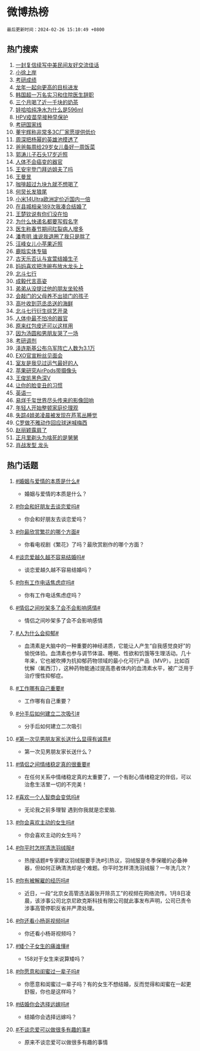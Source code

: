 # 微博热榜

`最后更新时间：2024-02-26 15:10:49 +0800`

## 热门搜索

1. [一封复信续写中美民间友好交流佳话](https://m.weibo.cn/search?containerid=100103type%3D1%26t%3D10%26q%3D%23%E4%B8%80%E5%B0%81%E5%A4%8D%E4%BF%A1%E7%BB%AD%E5%86%99%E4%B8%AD%E7%BE%8E%E6%B0%91%E9%97%B4%E5%8F%8B%E5%A5%BD%E4%BA%A4%E6%B5%81%E4%BD%B3%E8%AF%9D%23&stream_entry_id=51&isnewpage=1&extparam=seat%3D1%26dgr%3D0%26stream_entry_id%3D51%26filter_type%3Drealtimehot%26pos%3D0%26cate%3D10103%26c_type%3D51%26q%3D%2523%25E4%25B8%2580%25E5%25B0%2581%25E5%25A4%258D%25E4%25BF%25A1%25E7%25BB%25AD%25E5%2586%2599%25E4%25B8%25AD%25E7%25BE%258E%25E6%25B0%2591%25E9%2597%25B4%25E5%258F%258B%25E5%25A5%25BD%25E4%25BA%25A4%25E6%25B5%2581%25E4%25BD%25B3%25E8%25AF%259D%2523%26display_time%3D1708931448%26pre_seqid%3D17089314482260411613)
1. [小徐上岸](https://m.weibo.cn/search?containerid=100103type%3D1%26t%3D10%26q%3D%E5%B0%8F%E5%BE%90%E4%B8%8A%E5%B2%B8&stream_entry_id=31&isnewpage=1&extparam=seat%3D1%26filter_type%3Drealtimehot%26realpos%3D1%26stream_entry_id%3D31%26lcate%3D5001%26q%3D%25E5%25B0%258F%25E5%25BE%2590%25E4%25B8%258A%25E5%25B2%25B8%26dgr%3D0%26band_rank%3D1%26flag%3D1%26pos%3D0%26c_type%3D31%26cate%3D5001%26display_time%3D1708931448%26pre_seqid%3D17089314482260411613)
1. [考研成绩](https://m.weibo.cn/search?containerid=100103type%3D1%26t%3D10%26q%3D%E8%80%83%E7%A0%94%E6%88%90%E7%BB%A9&stream_entry_id=31&isnewpage=1&extparam=seat%3D1%26filter_type%3Drealtimehot%26realpos%3D2%26stream_entry_id%3D31%26lcate%3D5001%26q%3D%25E8%2580%2583%25E7%25A0%2594%25E6%2588%2590%25E7%25BB%25A9%26dgr%3D0%26band_rank%3D2%26flag%3D16%26pos%3D1%26c_type%3D31%26cate%3D5001%26display_time%3D1708931448%26pre_seqid%3D17089314482260411613)
1. [龙年一起向更高的目标进发](https://m.weibo.cn/search?containerid=100103type%3D1%26t%3D10%26q%3D%23%E9%BE%99%E5%B9%B4%E4%B8%80%E8%B5%B7%E5%90%91%E6%9B%B4%E9%AB%98%E7%9A%84%E7%9B%AE%E6%A0%87%E8%BF%9B%E5%8F%91%23&stream_entry_id=31&isnewpage=1&extparam=seat%3D1%26filter_type%3Drealtimehot%26realpos%3D3%26stream_entry_id%3D31%26lcate%3D5001%26q%3D%2523%25E9%25BE%2599%25E5%25B9%25B4%25E4%25B8%2580%25E8%25B5%25B7%25E5%2590%2591%25E6%259B%25B4%25E9%25AB%2598%25E7%259A%2584%25E7%259B%25AE%25E6%25A0%2587%25E8%25BF%259B%25E5%258F%2591%2523%26dgr%3D0%26band_rank%3D3%26flag%3D0%26pos%3D2%26c_type%3D31%26cate%3D5001%26display_time%3D1708931448%26pre_seqid%3D17089314482260411613)
1. [韩国超一万名实习和住院医生辞职](https://m.weibo.cn/search?containerid=100103type%3D1%26t%3D10%26q%3D%23%E9%9F%A9%E5%9B%BD%E8%B6%85%E4%B8%80%E4%B8%87%E5%90%8D%E5%AE%9E%E4%B9%A0%E5%92%8C%E4%BD%8F%E9%99%A2%E5%8C%BB%E7%94%9F%E8%BE%9E%E8%81%8C%23&stream_entry_id=31&isnewpage=1&extparam=seat%3D1%26filter_type%3Drealtimehot%26realpos%3D4%26stream_entry_id%3D31%26lcate%3D5001%26q%3D%2523%25E9%259F%25A9%25E5%259B%25BD%25E8%25B6%2585%25E4%25B8%2580%25E4%25B8%2587%25E5%2590%258D%25E5%25AE%259E%25E4%25B9%25A0%25E5%2592%258C%25E4%25BD%258F%25E9%2599%25A2%25E5%258C%25BB%25E7%2594%259F%25E8%25BE%259E%25E8%2581%258C%2523%26dgr%3D0%26band_rank%3D4%26flag%3D1%26pos%3D3%26c_type%3D31%26cate%3D5001%26display_time%3D1708931448%26pre_seqid%3D17089314482260411613)
1. [三个月喝了近一千块的奶茶](https://m.weibo.cn/search?containerid=100103type%3D1%26t%3D10%26q%3D%23%E4%B8%89%E4%B8%AA%E6%9C%88%E5%96%9D%E4%BA%86%E8%BF%91%E4%B8%80%E5%8D%83%E5%9D%97%E7%9A%84%E5%A5%B6%E8%8C%B6%23&stream_entry_id=31&isnewpage=1&extparam=seat%3D1%26filter_type%3Drealtimehot%26realpos%3D5%26stream_entry_id%3D31%26lcate%3D5001%26q%3D%2523%25E4%25B8%2589%25E4%25B8%25AA%25E6%259C%2588%25E5%2596%259D%25E4%25BA%2586%25E8%25BF%2591%25E4%25B8%2580%25E5%258D%2583%25E5%259D%2597%25E7%259A%2584%25E5%25A5%25B6%25E8%258C%25B6%2523%26dgr%3D0%26band_rank%3D5%26flag%3D2%26pos%3D4%26c_type%3D31%26cate%3D5001%26display_time%3D1708931448%26pre_seqid%3D17089314482260411613)
1. [娃哈哈纯净水为什么是596ml](https://m.weibo.cn/search?containerid=100103type%3D1%26t%3D10%26q%3D%23%E5%A8%83%E5%93%88%E5%93%88%E7%BA%AF%E5%87%80%E6%B0%B4%E4%B8%BA%E4%BB%80%E4%B9%88%E6%98%AF596ml%23&stream_entry_id=31&isnewpage=1&extparam=seat%3D1%26filter_type%3Drealtimehot%26realpos%3D6%26stream_entry_id%3D31%26lcate%3D5001%26q%3D%2523%25E5%25A8%2583%25E5%2593%2588%25E5%2593%2588%25E7%25BA%25AF%25E5%2587%2580%25E6%25B0%25B4%25E4%25B8%25BA%25E4%25BB%2580%25E4%25B9%2588%25E6%2598%25AF596ml%2523%26dgr%3D0%26band_rank%3D6%26flag%3D0%26pos%3D5%26c_type%3D31%26cate%3D5001%26display_time%3D1708931448%26pre_seqid%3D17089314482260411613)
1. [HPV疫苗早接种早保护](https://m.weibo.cn/search?containerid=100103type%3D1%26t%3D10%26q%3D%23HPV%E7%96%AB%E8%8B%97%E6%97%A9%E6%8E%A5%E7%A7%8D%E6%97%A9%E4%BF%9D%E6%8A%A4%23&stream_entry_id=31&isnewpage=1&extparam=seat%3D1%26topic_ad%3D1%26c_type%3D31%26stream_entry_id%3D31%26lcate%3D5001%26q%3D%2523HPV%25E7%2596%25AB%25E8%258B%2597%25E6%2597%25A9%25E6%258E%25A5%25E7%25A7%258D%25E6%2597%25A9%25E4%25BF%259D%25E6%258A%25A4%2523%26dgr%3D0%26band_rank%3D7%26filter_type%3Drealtimehot%26pos%3D6%26is_ad_pos%3D1%26cate%3D5001%26adid%3D224066%26display_time%3D1708931448%26pre_seqid%3D17089314482260411613)
1. [考研国家线](https://m.weibo.cn/search?containerid=100103type%3D1%26t%3D10%26q%3D%E8%80%83%E7%A0%94%E5%9B%BD%E5%AE%B6%E7%BA%BF&stream_entry_id=31&isnewpage=1&extparam=seat%3D1%26filter_type%3Drealtimehot%26realpos%3D7%26stream_entry_id%3D31%26lcate%3D5001%26q%3D%25E8%2580%2583%25E7%25A0%2594%25E5%259B%25BD%25E5%25AE%25B6%25E7%25BA%25BF%26dgr%3D0%26band_rank%3D7%26flag%3D0%26pos%3D7%26c_type%3D31%26cate%3D5001%26display_time%3D1708931448%26pre_seqid%3D17089314482260411613)
1. [董宇辉称非常多3C厂家愿提供低价](https://m.weibo.cn/search?containerid=100103type%3D1%26t%3D10%26q%3D%23%E8%91%A3%E5%AE%87%E8%BE%89%E7%A7%B0%E9%9D%9E%E5%B8%B8%E5%A4%9A3C%E5%8E%82%E5%AE%B6%E6%84%BF%E6%8F%90%E4%BE%9B%E4%BD%8E%E4%BB%B7%23&stream_entry_id=31&isnewpage=1&extparam=seat%3D1%26filter_type%3Drealtimehot%26realpos%3D8%26stream_entry_id%3D31%26lcate%3D5001%26q%3D%2523%25E8%2591%25A3%25E5%25AE%2587%25E8%25BE%2589%25E7%25A7%25B0%25E9%259D%259E%25E5%25B8%25B8%25E5%25A4%259A3C%25E5%258E%2582%25E5%25AE%25B6%25E6%2584%25BF%25E6%258F%2590%25E4%25BE%259B%25E4%25BD%258E%25E4%25BB%25B7%2523%26dgr%3D0%26band_rank%3D8%26flag%3D1%26pos%3D8%26c_type%3D31%26cate%3D5001%26display_time%3D1708931448%26pre_seqid%3D17089314482260411613)
1. [周深把杨幂的英雄池摸透了](https://m.weibo.cn/search?containerid=100103type%3D1%26t%3D10%26q%3D%23%E5%91%A8%E6%B7%B1%E6%8A%8A%E6%9D%A8%E5%B9%82%E7%9A%84%E8%8B%B1%E9%9B%84%E6%B1%A0%E6%91%B8%E9%80%8F%E4%BA%86%23&stream_entry_id=31&isnewpage=1&extparam=seat%3D1%26filter_type%3Drealtimehot%26realpos%3D9%26stream_entry_id%3D31%26lcate%3D5001%26q%3D%2523%25E5%2591%25A8%25E6%25B7%25B1%25E6%258A%258A%25E6%259D%25A8%25E5%25B9%2582%25E7%259A%2584%25E8%258B%25B1%25E9%259B%2584%25E6%25B1%25A0%25E6%2591%25B8%25E9%2580%258F%25E4%25BA%2586%2523%26dgr%3D0%26band_rank%3D9%26flag%3D1%26pos%3D9%26c_type%3D31%26cate%3D5001%26display_time%3D1708931448%26pre_seqid%3D17089314482260411613)
1. [爸爸每周给29岁女儿备好一周饭菜](https://m.weibo.cn/search?containerid=100103type%3D1%26t%3D10%26q%3D%23%E7%88%B8%E7%88%B8%E6%AF%8F%E5%91%A8%E7%BB%9929%E5%B2%81%E5%A5%B3%E5%84%BF%E5%A4%87%E5%A5%BD%E4%B8%80%E5%91%A8%E9%A5%AD%E8%8F%9C%23&stream_entry_id=31&isnewpage=1&extparam=seat%3D1%26filter_type%3Drealtimehot%26realpos%3D10%26stream_entry_id%3D31%26lcate%3D5001%26q%3D%2523%25E7%2588%25B8%25E7%2588%25B8%25E6%25AF%258F%25E5%2591%25A8%25E7%25BB%259929%25E5%25B2%2581%25E5%25A5%25B3%25E5%2584%25BF%25E5%25A4%2587%25E5%25A5%25BD%25E4%25B8%2580%25E5%2591%25A8%25E9%25A5%25AD%25E8%258F%259C%2523%26dgr%3D0%26band_rank%3D10%26flag%3D32768%26pos%3D10%26c_type%3D31%26cate%3D5001%26display_time%3D1708931448%26pre_seqid%3D17089314482260411613)
1. [郭涛儿子石头17岁近照](https://m.weibo.cn/search?containerid=100103type%3D1%26t%3D10%26q%3D%23%E9%83%AD%E6%B6%9B%E5%84%BF%E5%AD%90%E7%9F%B3%E5%A4%B417%E5%B2%81%E8%BF%91%E7%85%A7%23&stream_entry_id=31&isnewpage=1&extparam=seat%3D1%26filter_type%3Drealtimehot%26realpos%3D11%26stream_entry_id%3D31%26lcate%3D5001%26q%3D%2523%25E9%2583%25AD%25E6%25B6%259B%25E5%2584%25BF%25E5%25AD%2590%25E7%259F%25B3%25E5%25A4%25B417%25E5%25B2%2581%25E8%25BF%2591%25E7%2585%25A7%2523%26dgr%3D0%26band_rank%3D11%26flag%3D1%26pos%3D11%26c_type%3D31%26cate%3D5001%26display_time%3D1708931448%26pre_seqid%3D17089314482260411613)
1. [人体不会癌变的器官](https://m.weibo.cn/search?containerid=100103type%3D1%26t%3D10%26q%3D%23%E4%BA%BA%E4%BD%93%E4%B8%8D%E4%BC%9A%E7%99%8C%E5%8F%98%E7%9A%84%E5%99%A8%E5%AE%98%23&stream_entry_id=31&isnewpage=1&extparam=seat%3D1%26filter_type%3Drealtimehot%26realpos%3D12%26stream_entry_id%3D31%26lcate%3D5001%26q%3D%2523%25E4%25BA%25BA%25E4%25BD%2593%25E4%25B8%258D%25E4%25BC%259A%25E7%2599%258C%25E5%258F%2598%25E7%259A%2584%25E5%2599%25A8%25E5%25AE%2598%2523%26dgr%3D0%26band_rank%3D12%26flag%3D2%26pos%3D12%26c_type%3D31%26cate%3D5001%26display_time%3D1708931448%26pre_seqid%3D17089314482260411613)
1. [王安宇登门拜访姐夫了吗](https://m.weibo.cn/search?containerid=100103type%3D1%26t%3D10%26q%3D%E7%8E%8B%E5%AE%89%E5%AE%87%E7%99%BB%E9%97%A8%E6%8B%9C%E8%AE%BF%E5%A7%90%E5%A4%AB%E4%BA%86%E5%90%97&stream_entry_id=31&isnewpage=1&extparam=seat%3D1%26filter_type%3Drealtimehot%26realpos%3D13%26stream_entry_id%3D31%26lcate%3D5001%26q%3D%25E7%258E%258B%25E5%25AE%2589%25E5%25AE%2587%25E7%2599%25BB%25E9%2597%25A8%25E6%258B%259C%25E8%25AE%25BF%25E5%25A7%2590%25E5%25A4%25AB%25E4%25BA%2586%25E5%2590%2597%26dgr%3D0%26band_rank%3D13%26flag%3D0%26pos%3D13%26c_type%3D31%26cate%3D5001%26display_time%3D1708931448%26pre_seqid%3D17089314482260411613)
1. [王曼昱](https://m.weibo.cn/search?containerid=100103type%3D1%26t%3D10%26q%3D%E7%8E%8B%E6%9B%BC%E6%98%B1&stream_entry_id=31&isnewpage=1&extparam=seat%3D1%26filter_type%3Drealtimehot%26realpos%3D14%26stream_entry_id%3D31%26lcate%3D5001%26q%3D%25E7%258E%258B%25E6%259B%25BC%25E6%2598%25B1%26dgr%3D0%26band_rank%3D14%26flag%3D1%26pos%3D14%26c_type%3D31%26cate%3D5001%26display_time%3D1708931448%26pre_seqid%3D17089314482260411613)
1. [咖啡超过九块九就不想喝了](https://m.weibo.cn/search?containerid=100103type%3D1%26t%3D10%26q%3D%23%E5%92%96%E5%95%A1%E8%B6%85%E8%BF%87%E4%B9%9D%E5%9D%97%E4%B9%9D%E5%B0%B1%E4%B8%8D%E6%83%B3%E5%96%9D%E4%BA%86%23&stream_entry_id=31&isnewpage=1&extparam=seat%3D1%26filter_type%3Drealtimehot%26realpos%3D15%26stream_entry_id%3D31%26lcate%3D5001%26q%3D%2523%25E5%2592%2596%25E5%2595%25A1%25E8%25B6%2585%25E8%25BF%2587%25E4%25B9%259D%25E5%259D%2597%25E4%25B9%259D%25E5%25B0%25B1%25E4%25B8%258D%25E6%2583%25B3%25E5%2596%259D%25E4%25BA%2586%2523%26dgr%3D0%26band_rank%3D15%26flag%3D1%26pos%3D15%26c_type%3D31%26cate%3D5001%26display_time%3D1708931448%26pre_seqid%3D17089314482260411613)
1. [何炅长发狼尾](https://m.weibo.cn/search?containerid=100103type%3D1%26t%3D10%26q%3D%23%E4%BD%95%E7%82%85%E9%95%BF%E5%8F%91%E7%8B%BC%E5%B0%BE%23&stream_entry_id=31&isnewpage=1&extparam=seat%3D1%26filter_type%3Drealtimehot%26realpos%3D16%26stream_entry_id%3D31%26lcate%3D5001%26q%3D%2523%25E4%25BD%2595%25E7%2582%2585%25E9%2595%25BF%25E5%258F%2591%25E7%258B%25BC%25E5%25B0%25BE%2523%26dgr%3D0%26band_rank%3D16%26flag%3D1%26pos%3D16%26c_type%3D31%26cate%3D5001%26display_time%3D1708931448%26pre_seqid%3D17089314482260411613)
1. [小米14Ultra欧洲定价近国内一倍](https://m.weibo.cn/search?containerid=100103type%3D1%26t%3D10%26q%3D%23%E5%B0%8F%E7%B1%B314Ultra%E6%AC%A7%E6%B4%B2%E5%AE%9A%E4%BB%B7%E8%BF%91%E5%9B%BD%E5%86%85%E4%B8%80%E5%80%8D%23&stream_entry_id=31&isnewpage=1&extparam=seat%3D1%26filter_type%3Drealtimehot%26realpos%3D17%26stream_entry_id%3D31%26lcate%3D5001%26q%3D%2523%25E5%25B0%258F%25E7%25B1%25B314Ultra%25E6%25AC%25A7%25E6%25B4%25B2%25E5%25AE%259A%25E4%25BB%25B7%25E8%25BF%2591%25E5%259B%25BD%25E5%2586%2585%25E4%25B8%2580%25E5%2580%258D%2523%26dgr%3D0%26band_rank%3D17%26flag%3D0%26pos%3D17%26c_type%3D31%26cate%3D5001%26adid%3D224105%26display_time%3D1708931448%26pre_seqid%3D17089314482260411613)
1. [在县城相亲189次我凑合结婚了](https://m.weibo.cn/search?containerid=100103type%3D1%26t%3D10%26q%3D%23%E5%9C%A8%E5%8E%BF%E5%9F%8E%E7%9B%B8%E4%BA%B2189%E6%AC%A1%E6%88%91%E5%87%91%E5%90%88%E7%BB%93%E5%A9%9A%E4%BA%86%23&stream_entry_id=31&isnewpage=1&extparam=seat%3D1%26filter_type%3Drealtimehot%26realpos%3D18%26stream_entry_id%3D31%26lcate%3D5001%26q%3D%2523%25E5%259C%25A8%25E5%258E%25BF%25E5%259F%258E%25E7%259B%25B8%25E4%25BA%25B2189%25E6%25AC%25A1%25E6%2588%2591%25E5%2587%2591%25E5%2590%2588%25E7%25BB%2593%25E5%25A9%259A%25E4%25BA%2586%2523%26dgr%3D0%26band_rank%3D18%26flag%3D0%26pos%3D18%26c_type%3D31%26cate%3D5001%26display_time%3D1708931448%26pre_seqid%3D17089314482260411613)
1. [王楚钦说有你们没在怕](https://m.weibo.cn/search?containerid=100103type%3D1%26t%3D10%26q%3D%23%E7%8E%8B%E6%A5%9A%E9%92%A6%E8%AF%B4%E6%9C%89%E4%BD%A0%E4%BB%AC%E6%B2%A1%E5%9C%A8%E6%80%95%23&stream_entry_id=31&isnewpage=1&extparam=seat%3D1%26filter_type%3Drealtimehot%26realpos%3D19%26stream_entry_id%3D31%26lcate%3D5001%26q%3D%2523%25E7%258E%258B%25E6%25A5%259A%25E9%2592%25A6%25E8%25AF%25B4%25E6%259C%2589%25E4%25BD%25A0%25E4%25BB%25AC%25E6%25B2%25A1%25E5%259C%25A8%25E6%2580%2595%2523%26dgr%3D0%26band_rank%3D19%26flag%3D1%26pos%3D19%26c_type%3D31%26cate%3D5001%26display_time%3D1708931448%26pre_seqid%3D17089314482260411613)
1. [为什么快递名都要写假名字](https://m.weibo.cn/search?containerid=100103type%3D1%26t%3D10%26q%3D%23%E4%B8%BA%E4%BB%80%E4%B9%88%E5%BF%AB%E9%80%92%E5%90%8D%E9%83%BD%E8%A6%81%E5%86%99%E5%81%87%E5%90%8D%E5%AD%97%23&stream_entry_id=31&isnewpage=1&extparam=seat%3D1%26filter_type%3Drealtimehot%26realpos%3D20%26stream_entry_id%3D31%26lcate%3D5001%26q%3D%2523%25E4%25B8%25BA%25E4%25BB%2580%25E4%25B9%2588%25E5%25BF%25AB%25E9%2580%2592%25E5%2590%258D%25E9%2583%25BD%25E8%25A6%2581%25E5%2586%2599%25E5%2581%2587%25E5%2590%258D%25E5%25AD%2597%2523%26dgr%3D0%26band_rank%3D20%26flag%3D1%26pos%3D20%26c_type%3D31%26cate%3D5001%26display_time%3D1708931448%26pre_seqid%3D17089314482260411613)
1. [医生称春节期间肛裂病人增多](https://m.weibo.cn/search?containerid=100103type%3D1%26t%3D10%26q%3D%23%E5%8C%BB%E7%94%9F%E7%A7%B0%E6%98%A5%E8%8A%82%E6%9C%9F%E9%97%B4%E8%82%9B%E8%A3%82%E7%97%85%E4%BA%BA%E5%A2%9E%E5%A4%9A%23&stream_entry_id=31&isnewpage=1&extparam=seat%3D1%26filter_type%3Drealtimehot%26realpos%3D21%26stream_entry_id%3D31%26lcate%3D5001%26q%3D%2523%25E5%258C%25BB%25E7%2594%259F%25E7%25A7%25B0%25E6%2598%25A5%25E8%258A%2582%25E6%259C%259F%25E9%2597%25B4%25E8%2582%259B%25E8%25A3%2582%25E7%2597%2585%25E4%25BA%25BA%25E5%25A2%259E%25E5%25A4%259A%2523%26dgr%3D0%26band_rank%3D21%26flag%3D0%26pos%3D21%26c_type%3D31%26cate%3D5001%26display_time%3D1708931448%26pre_seqid%3D17089314482260411613)
1. [潘粤明 谁说我退圈了我只是胖了](https://m.weibo.cn/search?containerid=100103type%3D1%26t%3D10%26q%3D%E6%BD%98%E7%B2%A4%E6%98%8E+%E8%B0%81%E8%AF%B4%E6%88%91%E9%80%80%E5%9C%88%E4%BA%86%E6%88%91%E5%8F%AA%E6%98%AF%E8%83%96%E4%BA%86&stream_entry_id=31&isnewpage=1&extparam=seat%3D1%26filter_type%3Drealtimehot%26realpos%3D22%26stream_entry_id%3D31%26lcate%3D5001%26q%3D%25E6%25BD%2598%25E7%25B2%25A4%25E6%2598%258E%2520%25E8%25B0%2581%25E8%25AF%25B4%25E6%2588%2591%25E9%2580%2580%25E5%259C%2588%25E4%25BA%2586%25E6%2588%2591%25E5%258F%25AA%25E6%2598%25AF%25E8%2583%2596%25E4%25BA%2586%26dgr%3D0%26band_rank%3D22%26flag%3D2%26pos%3D22%26c_type%3D31%26cate%3D5001%26display_time%3D1708931448%26pre_seqid%3D17089314482260411613)
1. [汪峰女儿小苹果近照](https://m.weibo.cn/search?containerid=100103type%3D1%26t%3D10%26q%3D%23%E6%B1%AA%E5%B3%B0%E5%A5%B3%E5%84%BF%E5%B0%8F%E8%8B%B9%E6%9E%9C%E8%BF%91%E7%85%A7%23&stream_entry_id=31&isnewpage=1&extparam=seat%3D1%26filter_type%3Drealtimehot%26realpos%3D23%26stream_entry_id%3D31%26lcate%3D5001%26q%3D%2523%25E6%25B1%25AA%25E5%25B3%25B0%25E5%25A5%25B3%25E5%2584%25BF%25E5%25B0%258F%25E8%258B%25B9%25E6%259E%259C%25E8%25BF%2591%25E7%2585%25A7%2523%26dgr%3D0%26band_rank%3D23%26flag%3D1%26pos%3D23%26c_type%3D31%26cate%3D5001%26display_time%3D1708931448%26pre_seqid%3D17089314482260411613)
1. [鹿晗实体专辑](https://m.weibo.cn/search?containerid=100103type%3D1%26t%3D10%26q%3D%E9%B9%BF%E6%99%97%E5%AE%9E%E4%BD%93%E4%B8%93%E8%BE%91&stream_entry_id=31&isnewpage=1&extparam=seat%3D1%26filter_type%3Drealtimehot%26realpos%3D24%26stream_entry_id%3D31%26lcate%3D5001%26q%3D%25E9%25B9%25BF%25E6%2599%2597%25E5%25AE%259E%25E4%25BD%2593%25E4%25B8%2593%25E8%25BE%2591%26dgr%3D0%26band_rank%3D24%26flag%3D2%26pos%3D24%26c_type%3D31%26cate%3D5001%26display_time%3D1708931448%26pre_seqid%3D17089314482260411613)
1. [古天乐否认与宣萱结婚生子](https://m.weibo.cn/search?containerid=100103type%3D1%26t%3D10%26q%3D%23%E5%8F%A4%E5%A4%A9%E4%B9%90%E5%90%A6%E8%AE%A4%E4%B8%8E%E5%AE%A3%E8%90%B1%E7%BB%93%E5%A9%9A%E7%94%9F%E5%AD%90%23&stream_entry_id=31&isnewpage=1&extparam=seat%3D1%26filter_type%3Drealtimehot%26realpos%3D25%26stream_entry_id%3D31%26lcate%3D5001%26q%3D%2523%25E5%258F%25A4%25E5%25A4%25A9%25E4%25B9%2590%25E5%2590%25A6%25E8%25AE%25A4%25E4%25B8%258E%25E5%25AE%25A3%25E8%2590%25B1%25E7%25BB%2593%25E5%25A9%259A%25E7%2594%259F%25E5%25AD%2590%2523%26dgr%3D0%26band_rank%3D25%26flag%3D0%26pos%3D25%26c_type%3D31%26cate%3D5001%26display_time%3D1708931448%26pre_seqid%3D17089314482260411613)
1. [妈妈喜欢把洗碗布放水龙头上](https://m.weibo.cn/search?containerid=100103type%3D1%26t%3D10%26q%3D%E5%A6%88%E5%A6%88%E5%96%9C%E6%AC%A2%E6%8A%8A%E6%B4%97%E7%A2%97%E5%B8%83%E6%94%BE%E6%B0%B4%E9%BE%99%E5%A4%B4%E4%B8%8A&stream_entry_id=31&isnewpage=1&extparam=seat%3D1%26filter_type%3Drealtimehot%26realpos%3D26%26stream_entry_id%3D31%26lcate%3D5001%26q%3D%25E5%25A6%2588%25E5%25A6%2588%25E5%2596%259C%25E6%25AC%25A2%25E6%258A%258A%25E6%25B4%2597%25E7%25A2%2597%25E5%25B8%2583%25E6%2594%25BE%25E6%25B0%25B4%25E9%25BE%2599%25E5%25A4%25B4%25E4%25B8%258A%26dgr%3D0%26band_rank%3D26%26flag%3D0%26pos%3D26%26c_type%3D31%26cate%3D5001%26display_time%3D1708931448%26pre_seqid%3D17089314482260411613)
1. [北斗七行](https://m.weibo.cn/search?containerid=100103type%3D1%26t%3D10%26q%3D%E5%8C%97%E6%96%97%E4%B8%83%E8%A1%8C&stream_entry_id=31&isnewpage=1&extparam=seat%3D1%26filter_type%3Drealtimehot%26realpos%3D27%26stream_entry_id%3D31%26lcate%3D5001%26q%3D%25E5%258C%2597%25E6%2596%2597%25E4%25B8%2583%25E8%25A1%258C%26dgr%3D0%26band_rank%3D27%26flag%3D0%26pos%3D27%26c_type%3D31%26cate%3D5001%26display_time%3D1708931448%26pre_seqid%3D17089314482260411613)
1. [成毅代言高姿](https://m.weibo.cn/search?containerid=100103type%3D1%26t%3D10%26q%3D%E6%88%90%E6%AF%85%E4%BB%A3%E8%A8%80%E9%AB%98%E5%A7%BF&stream_entry_id=31&isnewpage=1&extparam=seat%3D1%26filter_type%3Drealtimehot%26realpos%3D28%26stream_entry_id%3D31%26lcate%3D5001%26q%3D%25E6%2588%2590%25E6%25AF%2585%25E4%25BB%25A3%25E8%25A8%2580%25E9%25AB%2598%25E5%25A7%25BF%26dgr%3D0%26band_rank%3D28%26flag%3D1%26pos%3D28%26c_type%3D31%26cate%3D5001%26display_time%3D1708931448%26pre_seqid%3D17089314482260411613)
1. [弟弟从没提过他的朋友坐轮椅](https://m.weibo.cn/search?containerid=100103type%3D1%26t%3D10%26q%3D%E5%BC%9F%E5%BC%9F%E4%BB%8E%E6%B2%A1%E6%8F%90%E8%BF%87%E4%BB%96%E7%9A%84%E6%9C%8B%E5%8F%8B%E5%9D%90%E8%BD%AE%E6%A4%85&stream_entry_id=31&isnewpage=1&extparam=seat%3D1%26filter_type%3Drealtimehot%26realpos%3D29%26stream_entry_id%3D31%26lcate%3D5001%26q%3D%25E5%25BC%259F%25E5%25BC%259F%25E4%25BB%258E%25E6%25B2%25A1%25E6%258F%2590%25E8%25BF%2587%25E4%25BB%2596%25E7%259A%2584%25E6%259C%258B%25E5%258F%258B%25E5%259D%2590%25E8%25BD%25AE%25E6%25A4%2585%26dgr%3D0%26band_rank%3D29%26flag%3D1%26pos%3D29%26c_type%3D31%26cate%3D5001%26display_time%3D1708931448%26pre_seqid%3D17089314482260411613)
1. [会敲门的父母养不出锁门的孩子](https://m.weibo.cn/search?containerid=100103type%3D1%26t%3D10%26q%3D%23%E4%BC%9A%E6%95%B2%E9%97%A8%E7%9A%84%E7%88%B6%E6%AF%8D%E5%85%BB%E4%B8%8D%E5%87%BA%E9%94%81%E9%97%A8%E7%9A%84%E5%AD%A9%E5%AD%90%23&stream_entry_id=31&isnewpage=1&extparam=seat%3D1%26filter_type%3Drealtimehot%26realpos%3D30%26stream_entry_id%3D31%26lcate%3D5001%26q%3D%2523%25E4%25BC%259A%25E6%2595%25B2%25E9%2597%25A8%25E7%259A%2584%25E7%2588%25B6%25E6%25AF%258D%25E5%2585%25BB%25E4%25B8%258D%25E5%2587%25BA%25E9%2594%2581%25E9%2597%25A8%25E7%259A%2584%25E5%25AD%25A9%25E5%25AD%2590%2523%26dgr%3D0%26band_rank%3D30%26flag%3D1%26pos%3D30%26c_type%3D31%26cate%3D5001%26display_time%3D1708931448%26pre_seqid%3D17089314482260411613)
1. [高叶收到范丞丞送的海鲜](https://m.weibo.cn/search?containerid=100103type%3D1%26t%3D10%26q%3D%23%E9%AB%98%E5%8F%B6%E6%94%B6%E5%88%B0%E8%8C%83%E4%B8%9E%E4%B8%9E%E9%80%81%E7%9A%84%E6%B5%B7%E9%B2%9C%23&stream_entry_id=31&isnewpage=1&extparam=seat%3D1%26filter_type%3Drealtimehot%26realpos%3D31%26stream_entry_id%3D31%26lcate%3D5001%26q%3D%2523%25E9%25AB%2598%25E5%258F%25B6%25E6%2594%25B6%25E5%2588%25B0%25E8%258C%2583%25E4%25B8%259E%25E4%25B8%259E%25E9%2580%2581%25E7%259A%2584%25E6%25B5%25B7%25E9%25B2%259C%2523%26dgr%3D0%26band_rank%3D31%26flag%3D1%26pos%3D31%26c_type%3D31%26cate%3D5001%26display_time%3D1708931448%26pre_seqid%3D17089314482260411613)
1. [北斗七行衍生综艺开录](https://m.weibo.cn/search?containerid=100103type%3D1%26t%3D10%26q%3D%23%E5%8C%97%E6%96%97%E4%B8%83%E8%A1%8C%E8%A1%8D%E7%94%9F%E7%BB%BC%E8%89%BA%E5%BC%80%E5%BD%95%23&stream_entry_id=31&isnewpage=1&extparam=seat%3D1%26filter_type%3Drealtimehot%26realpos%3D32%26stream_entry_id%3D31%26lcate%3D5001%26q%3D%2523%25E5%258C%2597%25E6%2596%2597%25E4%25B8%2583%25E8%25A1%258C%25E8%25A1%258D%25E7%2594%259F%25E7%25BB%25BC%25E8%2589%25BA%25E5%25BC%2580%25E5%25BD%2595%2523%26dgr%3D0%26band_rank%3D32%26flag%3D1%26pos%3D32%26c_type%3D31%26cate%3D5001%26display_time%3D1708931448%26pre_seqid%3D17089314482260411613)
1. [人体中最不怕冷的器官](https://m.weibo.cn/search?containerid=100103type%3D1%26t%3D10%26q%3D%23%E4%BA%BA%E4%BD%93%E4%B8%AD%E6%9C%80%E4%B8%8D%E6%80%95%E5%86%B7%E7%9A%84%E5%99%A8%E5%AE%98%23&stream_entry_id=31&isnewpage=1&extparam=seat%3D1%26filter_type%3Drealtimehot%26realpos%3D33%26stream_entry_id%3D31%26lcate%3D5001%26q%3D%2523%25E4%25BA%25BA%25E4%25BD%2593%25E4%25B8%25AD%25E6%259C%2580%25E4%25B8%258D%25E6%2580%2595%25E5%2586%25B7%25E7%259A%2584%25E5%2599%25A8%25E5%25AE%2598%2523%26dgr%3D0%26band_rank%3D33%26flag%3D0%26pos%3D33%26c_type%3D31%26cate%3D5001%26display_time%3D1708931448%26pre_seqid%3D17089314482260411613)
1. [原来红包皮还可以这样用](https://m.weibo.cn/search?containerid=100103type%3D1%26t%3D10%26q%3D%E5%8E%9F%E6%9D%A5%E7%BA%A2%E5%8C%85%E7%9A%AE%E8%BF%98%E5%8F%AF%E4%BB%A5%E8%BF%99%E6%A0%B7%E7%94%A8&stream_entry_id=31&isnewpage=1&extparam=seat%3D1%26filter_type%3Drealtimehot%26realpos%3D34%26stream_entry_id%3D31%26lcate%3D5001%26q%3D%25E5%258E%259F%25E6%259D%25A5%25E7%25BA%25A2%25E5%258C%2585%25E7%259A%25AE%25E8%25BF%2598%25E5%258F%25AF%25E4%25BB%25A5%25E8%25BF%2599%25E6%25A0%25B7%25E7%2594%25A8%26dgr%3D0%26band_rank%3D34%26flag%3D1%26pos%3D34%26c_type%3D31%26cate%3D5001%26display_time%3D1708931448%26pre_seqid%3D17089314482260411613)
1. [因为汤圆和男朋友哭了一场](https://m.weibo.cn/search?containerid=100103type%3D1%26t%3D10%26q%3D%E5%9B%A0%E4%B8%BA%E6%B1%A4%E5%9C%86%E5%92%8C%E7%94%B7%E6%9C%8B%E5%8F%8B%E5%93%AD%E4%BA%86%E4%B8%80%E5%9C%BA&stream_entry_id=31&isnewpage=1&extparam=seat%3D1%26filter_type%3Drealtimehot%26realpos%3D35%26stream_entry_id%3D31%26lcate%3D5001%26q%3D%25E5%259B%25A0%25E4%25B8%25BA%25E6%25B1%25A4%25E5%259C%2586%25E5%2592%258C%25E7%2594%25B7%25E6%259C%258B%25E5%258F%258B%25E5%2593%25AD%25E4%25BA%2586%25E4%25B8%2580%25E5%259C%25BA%26dgr%3D0%26band_rank%3D35%26flag%3D1%26pos%3D35%26c_type%3D31%26cate%3D5001%26display_time%3D1708931448%26pre_seqid%3D17089314482260411613)
1. [考研调剂](https://m.weibo.cn/search?containerid=100103type%3D1%26t%3D10%26q%3D%E8%80%83%E7%A0%94%E8%B0%83%E5%89%82&stream_entry_id=31&isnewpage=1&extparam=seat%3D1%26filter_type%3Drealtimehot%26realpos%3D36%26stream_entry_id%3D31%26lcate%3D5001%26q%3D%25E8%2580%2583%25E7%25A0%2594%25E8%25B0%2583%25E5%2589%2582%26dgr%3D0%26band_rank%3D36%26flag%3D1%26pos%3D36%26c_type%3D31%26cate%3D5001%26display_time%3D1708931448%26pre_seqid%3D17089314482260411613)
1. [泽连斯基公布乌军阵亡人数为3.1万](https://m.weibo.cn/search?containerid=100103type%3D1%26t%3D10%26q%3D%23%E6%B3%BD%E8%BF%9E%E6%96%AF%E5%9F%BA%E5%85%AC%E5%B8%83%E4%B9%8C%E5%86%9B%E9%98%B5%E4%BA%A1%E4%BA%BA%E6%95%B0%E4%B8%BA3.1%E4%B8%87%23&stream_entry_id=31&isnewpage=1&extparam=seat%3D1%26filter_type%3Drealtimehot%26realpos%3D37%26stream_entry_id%3D31%26lcate%3D5001%26q%3D%2523%25E6%25B3%25BD%25E8%25BF%259E%25E6%2596%25AF%25E5%259F%25BA%25E5%2585%25AC%25E5%25B8%2583%25E4%25B9%258C%25E5%2586%259B%25E9%2598%25B5%25E4%25BA%25A1%25E4%25BA%25BA%25E6%2595%25B0%25E4%25B8%25BA3.1%25E4%25B8%2587%2523%26dgr%3D0%26band_rank%3D37%26flag%3D0%26pos%3D37%26c_type%3D31%26cate%3D5001%26display_time%3D1708931448%26pre_seqid%3D17089314482260411613)
1. [EXO官宣粉丝见面会](https://m.weibo.cn/search?containerid=100103type%3D1%26t%3D10%26q%3D%23EXO%E5%AE%98%E5%AE%A3%E7%B2%89%E4%B8%9D%E8%A7%81%E9%9D%A2%E4%BC%9A%23&stream_entry_id=31&isnewpage=1&extparam=seat%3D1%26filter_type%3Drealtimehot%26realpos%3D38%26stream_entry_id%3D31%26lcate%3D5001%26q%3D%2523EXO%25E5%25AE%2598%25E5%25AE%25A3%25E7%25B2%2589%25E4%25B8%259D%25E8%25A7%2581%25E9%259D%25A2%25E4%25BC%259A%2523%26dgr%3D0%26band_rank%3D38%26flag%3D0%26pos%3D38%26c_type%3D31%26cate%3D5001%26display_time%3D1708931448%26pre_seqid%3D17089314482260411613)
1. [室友是我见过运气最好的人](https://m.weibo.cn/search?containerid=100103type%3D1%26t%3D10%26q%3D%23%E5%AE%A4%E5%8F%8B%E6%98%AF%E6%88%91%E8%A7%81%E8%BF%87%E8%BF%90%E6%B0%94%E6%9C%80%E5%A5%BD%E7%9A%84%E4%BA%BA%23&stream_entry_id=31&isnewpage=1&extparam=seat%3D1%26filter_type%3Drealtimehot%26realpos%3D39%26stream_entry_id%3D31%26lcate%3D5001%26q%3D%2523%25E5%25AE%25A4%25E5%258F%258B%25E6%2598%25AF%25E6%2588%2591%25E8%25A7%2581%25E8%25BF%2587%25E8%25BF%2590%25E6%25B0%2594%25E6%259C%2580%25E5%25A5%25BD%25E7%259A%2584%25E4%25BA%25BA%2523%26dgr%3D0%26band_rank%3D39%26flag%3D1%26pos%3D39%26c_type%3D31%26cate%3D5001%26display_time%3D1708931448%26pre_seqid%3D17089314482260411613)
1. [苹果研究AirPods带摄像头](https://m.weibo.cn/search?containerid=100103type%3D1%26t%3D10%26q%3D%23%E8%8B%B9%E6%9E%9C%E7%A0%94%E7%A9%B6AirPods%E5%B8%A6%E6%91%84%E5%83%8F%E5%A4%B4%23&stream_entry_id=31&isnewpage=1&extparam=seat%3D1%26filter_type%3Drealtimehot%26realpos%3D40%26stream_entry_id%3D31%26lcate%3D5001%26q%3D%2523%25E8%258B%25B9%25E6%259E%259C%25E7%25A0%2594%25E7%25A9%25B6AirPods%25E5%25B8%25A6%25E6%2591%2584%25E5%2583%258F%25E5%25A4%25B4%2523%26dgr%3D0%26band_rank%3D40%26flag%3D0%26pos%3D40%26c_type%3D31%26cate%3D5001%26display_time%3D1708931448%26pre_seqid%3D17089314482260411613)
1. [王俊凯黑色深V](https://m.weibo.cn/search?containerid=100103type%3D1%26t%3D10%26q%3D%23%E7%8E%8B%E4%BF%8A%E5%87%AF%E9%BB%91%E8%89%B2%E6%B7%B1V%23&stream_entry_id=31&isnewpage=1&extparam=seat%3D1%26filter_type%3Drealtimehot%26realpos%3D41%26stream_entry_id%3D31%26lcate%3D5001%26q%3D%2523%25E7%258E%258B%25E4%25BF%258A%25E5%2587%25AF%25E9%25BB%2591%25E8%2589%25B2%25E6%25B7%25B1V%2523%26dgr%3D0%26band_rank%3D41%26flag%3D1%26pos%3D41%26c_type%3D31%26cate%3D5001%26display_time%3D1708931448%26pre_seqid%3D17089314482260411613)
1. [让你的脸变丑的习惯](https://m.weibo.cn/search?containerid=100103type%3D1%26t%3D10%26q%3D%E8%AE%A9%E4%BD%A0%E7%9A%84%E8%84%B8%E5%8F%98%E4%B8%91%E7%9A%84%E4%B9%A0%E6%83%AF&stream_entry_id=31&isnewpage=1&extparam=seat%3D1%26filter_type%3Drealtimehot%26realpos%3D42%26stream_entry_id%3D31%26lcate%3D5001%26q%3D%25E8%25AE%25A9%25E4%25BD%25A0%25E7%259A%2584%25E8%2584%25B8%25E5%258F%2598%25E4%25B8%2591%25E7%259A%2584%25E4%25B9%25A0%25E6%2583%25AF%26dgr%3D0%26band_rank%3D42%26flag%3D1%26pos%3D42%26c_type%3D31%26cate%3D5001%26display_time%3D1708931448%26pre_seqid%3D17089314482260411613)
1. [英语一](https://m.weibo.cn/search?containerid=100103type%3D1%26t%3D10%26q%3D%E8%8B%B1%E8%AF%AD%E4%B8%80&stream_entry_id=31&isnewpage=1&extparam=seat%3D1%26filter_type%3Drealtimehot%26realpos%3D43%26stream_entry_id%3D31%26lcate%3D5001%26q%3D%25E8%258B%25B1%25E8%25AF%25AD%25E4%25B8%2580%26dgr%3D0%26band_rank%3D43%26flag%3D0%26pos%3D43%26c_type%3D31%26cate%3D5001%26display_time%3D1708931448%26pre_seqid%3D17089314482260411613)
1. [易烊千玺世界尽头传来的影像回响](https://m.weibo.cn/search?containerid=100103type%3D1%26t%3D10%26q%3D%23%E6%98%93%E7%83%8A%E5%8D%83%E7%8E%BA%E4%B8%96%E7%95%8C%E5%B0%BD%E5%A4%B4%E4%BC%A0%E6%9D%A5%E7%9A%84%E5%BD%B1%E5%83%8F%E5%9B%9E%E5%93%8D%23&stream_entry_id=31&isnewpage=1&extparam=seat%3D1%26filter_type%3Drealtimehot%26realpos%3D44%26stream_entry_id%3D31%26lcate%3D5001%26q%3D%2523%25E6%2598%2593%25E7%2583%258A%25E5%258D%2583%25E7%258E%25BA%25E4%25B8%2596%25E7%2595%258C%25E5%25B0%25BD%25E5%25A4%25B4%25E4%25BC%25A0%25E6%259D%25A5%25E7%259A%2584%25E5%25BD%25B1%25E5%2583%258F%25E5%259B%259E%25E5%2593%258D%2523%26dgr%3D0%26band_rank%3D44%26flag%3D1%26pos%3D44%26c_type%3D31%26cate%3D5001%26display_time%3D1708931448%26pre_seqid%3D17089314482260411613)
1. [年轻人开始整顿家庭伦理观](https://m.weibo.cn/search?containerid=100103type%3D1%26t%3D10%26q%3D%E5%B9%B4%E8%BD%BB%E4%BA%BA%E5%BC%80%E5%A7%8B%E6%95%B4%E9%A1%BF%E5%AE%B6%E5%BA%AD%E4%BC%A6%E7%90%86%E8%A7%82&stream_entry_id=31&isnewpage=1&extparam=seat%3D1%26filter_type%3Drealtimehot%26realpos%3D45%26stream_entry_id%3D31%26lcate%3D5001%26q%3D%25E5%25B9%25B4%25E8%25BD%25BB%25E4%25BA%25BA%25E5%25BC%2580%25E5%25A7%258B%25E6%2595%25B4%25E9%25A1%25BF%25E5%25AE%25B6%25E5%25BA%25AD%25E4%25BC%25A6%25E7%2590%2586%25E8%25A7%2582%26dgr%3D0%26band_rank%3D45%26flag%3D1%26pos%3D45%26c_type%3D31%26cate%3D5001%26display_time%3D1708931448%26pre_seqid%3D17089314482260411613)
1. [失踪4姐弟凌晨被发现在芦苇丛睡觉](https://m.weibo.cn/search?containerid=100103type%3D1%26t%3D10%26q%3D%23%E5%A4%B1%E8%B8%AA4%E5%A7%90%E5%BC%9F%E5%87%8C%E6%99%A8%E8%A2%AB%E5%8F%91%E7%8E%B0%E5%9C%A8%E8%8A%A6%E8%8B%87%E4%B8%9B%E7%9D%A1%E8%A7%89%23&stream_entry_id=31&isnewpage=1&extparam=seat%3D1%26filter_type%3Drealtimehot%26realpos%3D46%26stream_entry_id%3D31%26lcate%3D5001%26q%3D%2523%25E5%25A4%25B1%25E8%25B8%25AA4%25E5%25A7%2590%25E5%25BC%259F%25E5%2587%258C%25E6%2599%25A8%25E8%25A2%25AB%25E5%258F%2591%25E7%258E%25B0%25E5%259C%25A8%25E8%258A%25A6%25E8%258B%2587%25E4%25B8%259B%25E7%259D%25A1%25E8%25A7%2589%2523%26dgr%3D0%26band_rank%3D46%26flag%3D0%26pos%3D46%26c_type%3D31%26cate%3D5001%26display_time%3D1708931448%26pre_seqid%3D17089314482260411613)
1. [C罗做不雅动作回应球迷喊梅西](https://m.weibo.cn/search?containerid=100103type%3D1%26t%3D10%26q%3D%23C%E7%BD%97%E5%81%9A%E4%B8%8D%E9%9B%85%E5%8A%A8%E4%BD%9C%E5%9B%9E%E5%BA%94%E7%90%83%E8%BF%B7%E5%96%8A%E6%A2%85%E8%A5%BF%23&stream_entry_id=31&isnewpage=1&extparam=seat%3D1%26filter_type%3Drealtimehot%26realpos%3D47%26stream_entry_id%3D31%26lcate%3D5001%26q%3D%2523C%25E7%25BD%2597%25E5%2581%259A%25E4%25B8%258D%25E9%259B%2585%25E5%258A%25A8%25E4%25BD%259C%25E5%259B%259E%25E5%25BA%2594%25E7%2590%2583%25E8%25BF%25B7%25E5%2596%258A%25E6%25A2%2585%25E8%25A5%25BF%2523%26dgr%3D0%26band_rank%3D47%26flag%3D0%26pos%3D47%26c_type%3D31%26cate%3D5001%26display_time%3D1708931448%26pre_seqid%3D17089314482260411613)
1. [赵丽颖露肩了](https://m.weibo.cn/search?containerid=100103type%3D1%26t%3D10%26q%3D%23%E8%B5%B5%E4%B8%BD%E9%A2%96%E9%9C%B2%E8%82%A9%E4%BA%86%23&stream_entry_id=31&isnewpage=1&extparam=seat%3D1%26filter_type%3Drealtimehot%26realpos%3D48%26stream_entry_id%3D31%26lcate%3D5001%26q%3D%2523%25E8%25B5%25B5%25E4%25B8%25BD%25E9%25A2%2596%25E9%259C%25B2%25E8%2582%25A9%25E4%25BA%2586%2523%26dgr%3D0%26band_rank%3D48%26flag%3D0%26pos%3D48%26c_type%3D31%26cate%3D5001%26display_time%3D1708931448%26pre_seqid%3D17089314482260411613)
1. [正月里剃头为啥死的是舅舅](https://m.weibo.cn/search?containerid=100103type%3D1%26t%3D10%26q%3D%23%E6%AD%A3%E6%9C%88%E9%87%8C%E5%89%83%E5%A4%B4%E4%B8%BA%E5%95%A5%E6%AD%BB%E7%9A%84%E6%98%AF%E8%88%85%E8%88%85%23&stream_entry_id=31&isnewpage=1&extparam=seat%3D1%26filter_type%3Drealtimehot%26realpos%3D49%26stream_entry_id%3D31%26lcate%3D5001%26q%3D%2523%25E6%25AD%25A3%25E6%259C%2588%25E9%2587%258C%25E5%2589%2583%25E5%25A4%25B4%25E4%25B8%25BA%25E5%2595%25A5%25E6%25AD%25BB%25E7%259A%2584%25E6%2598%25AF%25E8%2588%2585%25E8%2588%2585%2523%26dgr%3D0%26band_rank%3D49%26flag%3D1%26pos%3D49%26c_type%3D31%26cate%3D5001%26display_time%3D1708931448%26pre_seqid%3D17089314482260411613)
1. [肖战发型 龙头](https://m.weibo.cn/search?containerid=100103type%3D1%26t%3D10%26q%3D%E8%82%96%E6%88%98%E5%8F%91%E5%9E%8B+%E9%BE%99%E5%A4%B4&stream_entry_id=31&isnewpage=1&extparam=seat%3D1%26filter_type%3Drealtimehot%26realpos%3D50%26stream_entry_id%3D31%26lcate%3D5001%26q%3D%25E8%2582%2596%25E6%2588%2598%25E5%258F%2591%25E5%259E%258B%2520%25E9%25BE%2599%25E5%25A4%25B4%26dgr%3D0%26band_rank%3D50%26flag%3D0%26pos%3D50%26c_type%3D31%26cate%3D5001%26display_time%3D1708931448%26pre_seqid%3D17089314482260411613)

## 热门话题

1. [#婚姻与爱情的本质是什么#](https://m.weibo.cn/search?containerid=231522type%3D1%26t%3D10%26q%3D%23%E5%A9%9A%E5%A7%BB%E4%B8%8E%E7%88%B1%E6%83%85%E7%9A%84%E6%9C%AC%E8%B4%A8%E6%98%AF%E4%BB%80%E4%B9%88%23&stream_entry_id=128&isnewpage=1&extparam=seat%3D1%26dgr%3D0%26pos%3D1-0-0%26unitid%3D1704881162756%26lcate%3D5004%26cate%3D5004%26c_type%3D128%26display_time%3D1708931449%26pre_seqid%3D1708931449512016309205)
    - 婚姻与爱情的本质是什么？

1. [#你会和好朋友去谈恋爱吗#](https://m.weibo.cn/search?containerid=231522type%3D1%26t%3D10%26q%3D%23%E4%BD%A0%E4%BC%9A%E5%92%8C%E5%A5%BD%E6%9C%8B%E5%8F%8B%E5%8E%BB%E8%B0%88%E6%81%8B%E7%88%B1%E5%90%97%23&stream_entry_id=128&isnewpage=1&extparam=seat%3D1%26dgr%3D0%26pos%3D1-0-1%26unitid%3D1704849959446%26lcate%3D5004%26cate%3D5004%26c_type%3D128%26display_time%3D1708931449%26pre_seqid%3D1708931449512016309205)
    - 你会和好朋友去谈恋爱吗？

1. [#你最欣赏繁花的哪个方面#](https://m.weibo.cn/search?containerid=231522type%3D1%26t%3D10%26q%3D%23%E4%BD%A0%E6%9C%80%E6%AC%A3%E8%B5%8F%E7%B9%81%E8%8A%B1%E7%9A%84%E5%93%AA%E4%B8%AA%E6%96%B9%E9%9D%A2%23&stream_entry_id=128&isnewpage=1&extparam=seat%3D1%26dgr%3D0%26pos%3D1-0-2%26unitid%3D1704872158127%26lcate%3D5004%26cate%3D5004%26c_type%3D128%26display_time%3D1708931449%26pre_seqid%3D1708931449512016309205)
    - 你看电视剧《繁花》了吗？最欣赏剧作的哪个方面？

1. [#谈恋爱越久越不容易结婚吗#](https://m.weibo.cn/search?containerid=231522type%3D1%26t%3D10%26q%3D%23%E8%B0%88%E6%81%8B%E7%88%B1%E8%B6%8A%E4%B9%85%E8%B6%8A%E4%B8%8D%E5%AE%B9%E6%98%93%E7%BB%93%E5%A9%9A%E5%90%97%23&stream_entry_id=128&isnewpage=1&extparam=seat%3D1%26dgr%3D0%26pos%3D1-0-3%26unitid%3D1704871559387%26lcate%3D5004%26cate%3D5004%26c_type%3D128%26display_time%3D1708931449%26pre_seqid%3D1708931449512016309205)
    - 谈恋爱越久越不容易结婚吗？

1. [#你有工作电话焦虑症吗#](https://m.weibo.cn/search?containerid=231522type%3D1%26t%3D10%26q%3D%23%E4%BD%A0%E6%9C%89%E5%B7%A5%E4%BD%9C%E7%94%B5%E8%AF%9D%E7%84%A6%E8%99%91%E7%97%87%E5%90%97%23&stream_entry_id=128&isnewpage=1&extparam=seat%3D1%26dgr%3D0%26pos%3D1-0-4%26unitid%3D1704877884678%26lcate%3D5004%26cate%3D5004%26c_type%3D128%26display_time%3D1708931449%26pre_seqid%3D1708931449512016309205)
    - 你有工作电话焦虑症吗？

1. [#情侣之间吵架多了会不会影响感情#](https://m.weibo.cn/search?containerid=231522type%3D1%26t%3D10%26q%3D%23%E6%83%85%E4%BE%A3%E4%B9%8B%E9%97%B4%E5%90%B5%E6%9E%B6%E5%A4%9A%E4%BA%86%E4%BC%9A%E4%B8%8D%E4%BC%9A%E5%BD%B1%E5%93%8D%E6%84%9F%E6%83%85%23&stream_entry_id=128&isnewpage=1&extparam=seat%3D1%26dgr%3D0%26pos%3D1-0-5%26unitid%3D1704792093809%26lcate%3D5004%26cate%3D5004%26c_type%3D128%26display_time%3D1708931449%26pre_seqid%3D1708931449512016309205)
    - 情侣之间吵架多了会不会影响感情

1. [#人为什么会抑郁#](https://m.weibo.cn/search?containerid=231522type%3D1%26t%3D10%26q%3D%23%E4%BA%BA%E4%B8%BA%E4%BB%80%E4%B9%88%E4%BC%9A%E6%8A%91%E9%83%81%23&stream_entry_id=128&isnewpage=1&extparam=seat%3D1%26dgr%3D0%26pos%3D1-0-6%26unitid%3D1704881163792%26lcate%3D5004%26cate%3D5004%26c_type%3D128%26display_time%3D1708931449%26pre_seqid%3D1708931449512016309205)
    - 血清素是大脑中的一种重要的神经递质，它能让人产生“自我感觉良好”的愉悦体验。血清素也参与调节体温、睡眠、性欲和饥饿等生理活动。几十年来，它也被吹捧为抗抑郁药物领域的最小化可行产品（MVP）。比如百忧解（氟西汀），这种药物能通过提高患者体内的血清素水平，被广泛用于治疗慢性抑郁症。

1. [#工作哪有自己重要#](https://m.weibo.cn/search?containerid=231522type%3D1%26t%3D10%26q%3D%23%E5%B7%A5%E4%BD%9C%E5%93%AA%E6%9C%89%E8%87%AA%E5%B7%B1%E9%87%8D%E8%A6%81%23&stream_entry_id=128&isnewpage=1&extparam=seat%3D1%26dgr%3D0%26pos%3D1-0-7%26unitid%3D1704949537973%26lcate%3D5004%26cate%3D5004%26c_type%3D128%26display_time%3D1708931449%26pre_seqid%3D1708931449512016309205)
    - 工作哪有自己重要？

1. [#分手后如何建立二次吸引#](https://m.weibo.cn/search?containerid=231522type%3D1%26t%3D10%26q%3D%23%E5%88%86%E6%89%8B%E5%90%8E%E5%A6%82%E4%BD%95%E5%BB%BA%E7%AB%8B%E4%BA%8C%E6%AC%A1%E5%90%B8%E5%BC%95%23&stream_entry_id=128&isnewpage=1&extparam=seat%3D1%26dgr%3D0%26pos%3D1-0-8%26unitid%3D1704870666886%26lcate%3D5004%26cate%3D5004%26c_type%3D128%26display_time%3D1708931449%26pre_seqid%3D1708931449512016309205)
    - 分手后如何建立二次吸引

1. [#第一次见男朋友家长送什么显得有诚意#](https://m.weibo.cn/search?containerid=231522type%3D1%26t%3D10%26q%3D%23%E7%AC%AC%E4%B8%80%E6%AC%A1%E8%A7%81%E7%94%B7%E6%9C%8B%E5%8F%8B%E5%AE%B6%E9%95%BF%E9%80%81%E4%BB%80%E4%B9%88%E6%98%BE%E5%BE%97%E6%9C%89%E8%AF%9A%E6%84%8F%23&stream_entry_id=128&isnewpage=1&extparam=seat%3D1%26dgr%3D0%26pos%3D1-0-9%26unitid%3D1704946836507%26lcate%3D5004%26cate%3D5004%26c_type%3D128%26display_time%3D1708931449%26pre_seqid%3D1708931449512016309205)
    - 第一次见男朋友家长送什么？

1. [#情侣之间情绪稳定真的很重要#](https://m.weibo.cn/search?containerid=231522type%3D1%26t%3D10%26q%3D%23%E6%83%85%E4%BE%A3%E4%B9%8B%E9%97%B4%E6%83%85%E7%BB%AA%E7%A8%B3%E5%AE%9A%E7%9C%9F%E7%9A%84%E5%BE%88%E9%87%8D%E8%A6%81%23&stream_entry_id=128&isnewpage=1&extparam=seat%3D1%26dgr%3D0%26pos%3D1-0-10%26unitid%3D1704779493657%26lcate%3D5004%26cate%3D5004%26c_type%3D128%26display_time%3D1708931449%26pre_seqid%3D1708931449512016309205)
    - 在任何关系中情绪稳定真的太重要了，一个有耐心情绪稳定的伴侣，可以治愈生活里一切的不完美！

1. [#喜欢一个人智商会变低吗#](https://m.weibo.cn/search?containerid=231522type%3D1%26t%3D10%26q%3D%23%E5%96%9C%E6%AC%A2%E4%B8%80%E4%B8%AA%E4%BA%BA%E6%99%BA%E5%95%86%E4%BC%9A%E5%8F%98%E4%BD%8E%E5%90%97%23&stream_entry_id=128&isnewpage=1&extparam=seat%3D1%26dgr%3D0%26pos%3D1-0-11%26unitid%3D1704783068038%26lcate%3D5004%26cate%3D5004%26c_type%3D128%26display_time%3D1708931449%26pre_seqid%3D1708931449512016309205)
    - 无论我之前多理智  遇到你我就是恋爱脑.

1. [#你会喜欢主动的女生吗#](https://m.weibo.cn/search?containerid=231522type%3D1%26t%3D10%26q%3D%23%E4%BD%A0%E4%BC%9A%E5%96%9C%E6%AC%A2%E4%B8%BB%E5%8A%A8%E7%9A%84%E5%A5%B3%E7%94%9F%E5%90%97%23&stream_entry_id=128&isnewpage=1&extparam=seat%3D1%26dgr%3D0%26pos%3D1-0-12%26unitid%3D1704786077236%26lcate%3D5004%26cate%3D5004%26c_type%3D128%26display_time%3D1708931449%26pre_seqid%3D1708931449512016309205)
    - 你会喜欢主动的女生吗？

1. [#你平时怎样清洗羽绒服#](https://m.weibo.cn/search?containerid=231522type%3D1%26t%3D10%26q%3D%23%E4%BD%A0%E5%B9%B3%E6%97%B6%E6%80%8E%E6%A0%B7%E6%B8%85%E6%B4%97%E7%BE%BD%E7%BB%92%E6%9C%8D%23&stream_entry_id=128&isnewpage=1&extparam=seat%3D1%26dgr%3D0%26pos%3D1-0-13%26unitid%3D1704789081364%26lcate%3D5004%26cate%3D5004%26c_type%3D128%26display_time%3D1708931449%26pre_seqid%3D1708931449512016309205)
    - 热搜话题#专家建议羽绒服要手洗#引热议，羽绒服是冬季保暖的必备神器，但如何正确清洗却是个难题。你平时怎样清洗羽绒服？一年洗几次？

1. [#你有被解雇的经历吗#](https://m.weibo.cn/search?containerid=231522type%3D1%26t%3D10%26q%3D%23%E4%BD%A0%E6%9C%89%E8%A2%AB%E8%A7%A3%E9%9B%87%E7%9A%84%E7%BB%8F%E5%8E%86%E5%90%97%23&stream_entry_id=128&isnewpage=1&extparam=seat%3D1%26dgr%3D0%26pos%3D1-0-14%26unitid%3D1704794482090%26lcate%3D5004%26cate%3D5004%26c_type%3D128%26display_time%3D1708931449%26pre_seqid%3D1708931449512016309205)
    - 近日，一段“北京女高管违法嚣张开除员工”的视频在网络流传。1月8日凌晨，该涉事公司北京尼欧克斯科技有限公司就此事发布声明，公司已责令涉事高管停职反省并严肃处理。

1. [#你还看小杨哥视频吗#](https://m.weibo.cn/search?containerid=231522type%3D1%26t%3D10%26q%3D%23%E4%BD%A0%E8%BF%98%E7%9C%8B%E5%B0%8F%E6%9D%A8%E5%93%A5%E8%A7%86%E9%A2%91%E5%90%97%23&stream_entry_id=128&isnewpage=1&extparam=seat%3D1%26dgr%3D0%26pos%3D1-0-15%26unitid%3D1704797193944%26lcate%3D5004%26cate%3D5004%26c_type%3D128%26display_time%3D1708931449%26pre_seqid%3D1708931449512016309205)
    - 你还看小杨哥视频吗？

1. [#矮个子女生的痛谁懂#](https://m.weibo.cn/search?containerid=231522type%3D1%26t%3D10%26q%3D%23%E7%9F%AE%E4%B8%AA%E5%AD%90%E5%A5%B3%E7%94%9F%E7%9A%84%E7%97%9B%E8%B0%81%E6%87%82%23&stream_entry_id=128&isnewpage=1&extparam=seat%3D1%26dgr%3D0%26pos%3D1-0-16%26unitid%3D1704804675994%26lcate%3D5004%26cate%3D5004%26c_type%3D128%26display_time%3D1708931449%26pre_seqid%3D1708931449512016309205)
    - 158对于女生来说算矮吗？

1. [#你愿意和闺蜜过一辈子吗#](https://m.weibo.cn/search?containerid=231522type%3D1%26t%3D10%26q%3D%23%E4%BD%A0%E6%84%BF%E6%84%8F%E5%92%8C%E9%97%BA%E8%9C%9C%E8%BF%87%E4%B8%80%E8%BE%88%E5%AD%90%E5%90%97%23&stream_entry_id=128&isnewpage=1&extparam=seat%3D1%26dgr%3D0%26pos%3D1-0-17%26unitid%3D1704875757520%26lcate%3D5004%26cate%3D5004%26c_type%3D128%26display_time%3D1708931449%26pre_seqid%3D1708931449512016309205)
    - 你愿意和闺蜜过一辈子吗？有的女生不想结婚，反而觉得和闺蜜在一起更舒服，你也是这样吗？

1. [#结婚你会选择远嫁吗#](https://m.weibo.cn/search?containerid=231522type%3D1%26t%3D10%26q%3D%23%E7%BB%93%E5%A9%9A%E4%BD%A0%E4%BC%9A%E9%80%89%E6%8B%A9%E8%BF%9C%E5%AB%81%E5%90%97%23&stream_entry_id=128&isnewpage=1&extparam=seat%3D1%26dgr%3D0%26pos%3D1-0-18%26unitid%3D1704870361894%26lcate%3D5004%26cate%3D5004%26c_type%3D128%26display_time%3D1708931449%26pre_seqid%3D1708931449512016309205)
    - 结婚你会选择远嫁吗？

1. [#不谈恋爱可以做很多有趣的事#](https://m.weibo.cn/search?containerid=231522type%3D1%26t%3D10%26q%3D%23%E4%B8%8D%E8%B0%88%E6%81%8B%E7%88%B1%E5%8F%AF%E4%BB%A5%E5%81%9A%E5%BE%88%E5%A4%9A%E6%9C%89%E8%B6%A3%E7%9A%84%E4%BA%8B%23&stream_entry_id=128&isnewpage=1&extparam=seat%3D1%26dgr%3D0%26pos%3D1-0-19%26unitid%3D1704865280259%26lcate%3D5004%26cate%3D5004%26c_type%3D128%26display_time%3D1708931449%26pre_seqid%3D1708931449512016309205)
    - 原来不谈恋爱可以做很多有趣的事情

